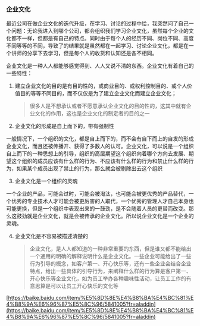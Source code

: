 ### 企业文化

最近公司在做企业文化的迭代升级，在学习、讨论的过程中给，我突然问了自己一个问题：无论我进入到哪个公司，都会组织我们学习企业文化，虽然每个企业的文化都不一样，但都是有自己的特点。同时由于每个人的经历不同、岗位不同、高度不同等等的不同，导致了的结果就是虽然都在一起学习、讨论企业文化，都是在一个讲师的分享下去学习，但是每个人的收货和认知还是各不相同。

企业文化是一种人人都能够感觉得到、人人又说不清的东西。企业文化有着自己的一些特性：

1. 建立企业文化的目的是有目的性的，或商业目的、或权利控制目的、或个人价值目的等等不同目的，而不仅仅是为了建立企业文化而建立企业文化；
   
    > 很多人是不想承认或者不愿意承认企业文化的目的性的，这其中就有企业文化的作用，这也是企业文化的制定者的目的之一

2. 企业文化的形成是自上而下的，带有强制性

一般情况下，一个组织的文化，都是自上而下的，而不会有自下而上的自发的形成企业文化，而且还被传播开、获得了多数人的认可。企业文化，可以说是一个组织自上而下的一种思想上的引导，组织的高层期望这个组织向着哪个方向去发展、期望这个组织的成员应该有什么样的行为、不应该有什么样的行为和禁止什么样的行为，如果某个成员出现了禁止的行为，那么就会被剔除出去这个组织

3. 企业文化是一个组织的灵魂

一个企业的产品，可能会过时，可能会被淘汰，也可能会被更优秀的产品替代，一个优秀的专业技术人才可能会被更厉害的人取代，一个优秀的管理人才自己本身也可能更换，但是一个组织中表现出来的一鼓劲，是不会随着人员的更替而改变。那么这鼓劲就是企业文化，就是会被传承的企业文化。所以说企业文化是一个企业的灵魂。

4. 企业文化是不容易被描述清楚的

    > 企业文化，是人人都知道的一种非常重要的东西，但是谁又都不能给出一个通用的明确的解释说明什么是企业文化。一些企业可能给出了一些行为引导的概念，如客户第一、开心快乐等，还有一些企业会结合企业特点，给出一些具体的引导行为，来阐释什么样的行为算是客户第一、开心快乐等企业文化，如为员工举办各种趣味性活动，让员工工作的有意思算是可以让员工开心快乐的文化等

[https://baike.baidu.com/item/%E5%8D%8E%E4%B8%BA%E4%BC%81%E4%B8%9A%E6%96%87%E5%8C%96/5841005?fr=aladdin](https://baike.baidu.com/item/%E5%8D%8E%E4%B8%BA%E4%BC%81%E4%B8%9A%E6%96%87%E5%8C%96/5841005?fr=aladdin)